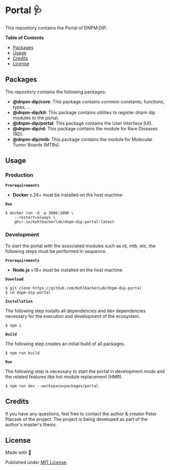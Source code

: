 # Portal 🩺

This repository contains the Portal of DNPM:DIP.

**Table of Contents**

- [Packages](#packages)
- [Usage](#usage)
- [Credits](#credits)
- [License](#license)


## Packages

The repository contains the following packages:

- **@dnpm-dip/core**: This package contains common constants, functions, types, ...
- **@dnpm-dip/kit**: This package contains utilities to register dnpm dip modules to the portal.
- **@dnpm-dip/portal**: This package contains the User Interface (UI).
- **@dnpm-dip/rd**: This package contains the module for Rare Diseases (RD).
- **@dnpm-dip/mtb**: This package contains the module for Molecular Tumor Boards (MTBs).

## Usage

### Production

**`Prerequirements`**

- **Docker** v.24+ must be installed on the host machine

**`Run`**

```shell
$ docker run -d -p 3000:3000 \
    --restart=always \
    ghcr.io/kohlbacherlab/dnpm-dip-portal:latest
```

### Development 
To start the portal with the associated modules such as rd, mtb, etc, the following steps must be performed in sequence.

**`Prerequirements`**

- **Node.js** v.18+ must be installed on the host machine

**`Download`**

```shell
$ git clone https://github.com/KohlbacherLab/dnpm-dip-portal
$ cd dnpm-dip-portal
```

**`Installation`** 

The following step installs all dependencies and dev dependencies necessary for the execution and development of the ecosystem.

```shell
$ npm i
```

**`Build`**

The following step creates an initial build of all packages.

```shell
$ npm run build
```

**`Run`**

The following step is necessary to start the portal in development mode 
and the related features like hot module replacement (HMR).

```shell
$ npm run dev --workspace=packages/portal
```

## Credits

If you have any questions, feel free to contact the author & creator Peter Placzek of the project.
The project is being developed as part of the author's master's thesis.

## License

Made with 💚

Published under [MIT License](./LICENSE).

